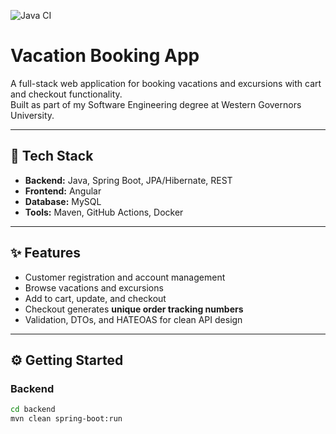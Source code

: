 ![Java CI](https://github.com/sheenawhittier/vacation-booking-app/actions/workflows/build.yml/badge.svg)

# Vacation Booking App

A full-stack web application for booking vacations and excursions with cart and checkout functionality.  
Built as part of my Software Engineering degree at Western Governors University.

---

## 🚀 Tech Stack
- **Backend:** Java, Spring Boot, JPA/Hibernate, REST
- **Frontend:** Angular
- **Database:** MySQL
- **Tools:** Maven, GitHub Actions, Docker

---

## ✨ Features
- Customer registration and account management
- Browse vacations and excursions
- Add to cart, update, and checkout
- Checkout generates **unique order tracking numbers**
- Validation, DTOs, and HATEOAS for clean API design

---

## ⚙️ Getting Started

### Backend
```bash
cd backend
mvn clean spring-boot:run



